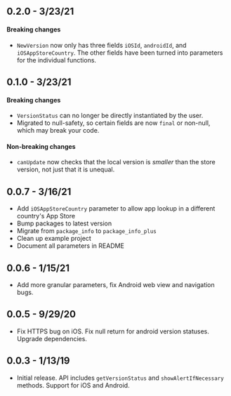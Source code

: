 ## 0.2.0 - 3/23/21

#### Breaking changes

* `NewVersion` now only has three fields `iOSId`, `androidId`, and `iOSAppStoreCountry`. The other fields have been turned into parameters for the individual functions.

## 0.1.0 - 3/23/21

#### Breaking changes

* `VersionStatus` can no longer be directly instantiated by the user.
* Migrated to null-safety, so certain fields are now `final` or non-null, which may break your code.

#### Non-breaking changes

* `canUpdate` now checks that the local version is *smaller* than the store version, not just that it is unequal.

## 0.0.7 - 3/16/21

* Add `iOSAppStoreCountry` parameter to allow app lookup in a different country's App Store
* Bump packages to latest version
* Migrate from `package_info` to `package_info_plus`
* Clean up example project
* Document all parameters in README

## 0.0.6 - 1/15/21

* Add more granular parameters, fix Android web view and navigation bugs.

## 0.0.5 - 9/29/20

* Fix HTTPS bug on iOS. Fix null return for android version statuses. Upgrade dependencies.

## 0.0.3 - 1/13/19

* Initial release. API includes `getVersionStatus` and `showAlertIfNecessary` methods. Support for iOS and Android.